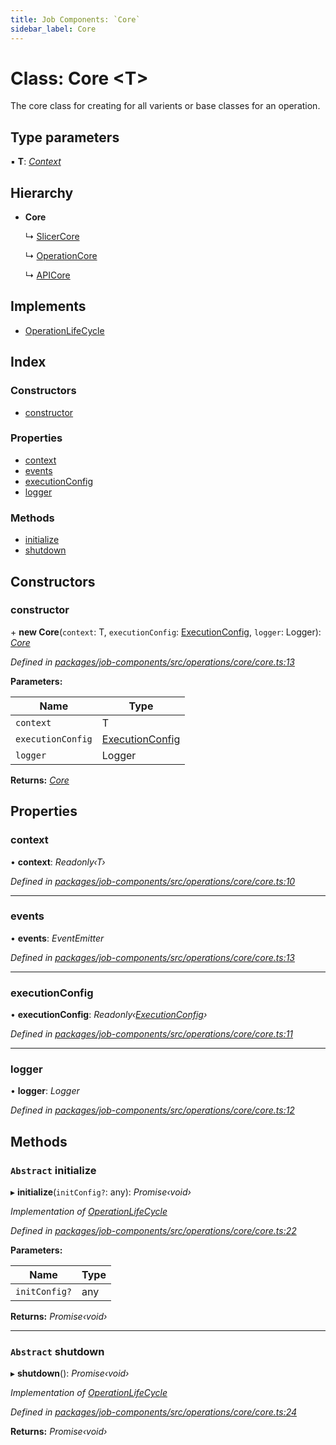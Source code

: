 ```yaml
---
title: Job Components: `Core`
sidebar_label: Core
---
```


# Class: Core <**T**>

The core class for creating for all varients or base classes for an operation.

## Type parameters

▪ **T**: *[Context](../interfaces/context.md)*

## Hierarchy

* **Core**

  ↳ [SlicerCore](slicercore.md)

  ↳ [OperationCore](operationcore.md)

  ↳ [APICore](apicore.md)

## Implements

* [OperationLifeCycle](../interfaces/operationlifecycle.md)

## Index

### Constructors

* [constructor](core.md#constructor)

### Properties

* [context](core.md#context)
* [events](core.md#events)
* [executionConfig](core.md#executionconfig)
* [logger](core.md#logger)

### Methods

* [initialize](core.md#abstract-initialize)
* [shutdown](core.md#abstract-shutdown)

## Constructors

###  constructor

\+ **new Core**(`context`: T, `executionConfig`: [ExecutionConfig](../interfaces/executionconfig.md), `logger`: Logger): *[Core](core.md)*

*Defined in [packages/job-components/src/operations/core/core.ts:13](https://github.com/terascope/teraslice/blob/f95bb5556/packages/job-components/src/operations/core/core.ts#L13)*

**Parameters:**

Name | Type |
------ | ------ |
`context` | T |
`executionConfig` | [ExecutionConfig](../interfaces/executionconfig.md) |
`logger` | Logger |

**Returns:** *[Core](core.md)*

## Properties

###  context

• **context**: *Readonly‹T›*

*Defined in [packages/job-components/src/operations/core/core.ts:10](https://github.com/terascope/teraslice/blob/f95bb5556/packages/job-components/src/operations/core/core.ts#L10)*

___

###  events

• **events**: *EventEmitter*

*Defined in [packages/job-components/src/operations/core/core.ts:13](https://github.com/terascope/teraslice/blob/f95bb5556/packages/job-components/src/operations/core/core.ts#L13)*

___

###  executionConfig

• **executionConfig**: *Readonly‹[ExecutionConfig](../interfaces/executionconfig.md)›*

*Defined in [packages/job-components/src/operations/core/core.ts:11](https://github.com/terascope/teraslice/blob/f95bb5556/packages/job-components/src/operations/core/core.ts#L11)*

___

###  logger

• **logger**: *Logger*

*Defined in [packages/job-components/src/operations/core/core.ts:12](https://github.com/terascope/teraslice/blob/f95bb5556/packages/job-components/src/operations/core/core.ts#L12)*

## Methods

### `Abstract` initialize

▸ **initialize**(`initConfig?`: any): *Promise‹void›*

*Implementation of [OperationLifeCycle](../interfaces/operationlifecycle.md)*

*Defined in [packages/job-components/src/operations/core/core.ts:22](https://github.com/terascope/teraslice/blob/f95bb5556/packages/job-components/src/operations/core/core.ts#L22)*

**Parameters:**

Name | Type |
------ | ------ |
`initConfig?` | any |

**Returns:** *Promise‹void›*

___

### `Abstract` shutdown

▸ **shutdown**(): *Promise‹void›*

*Implementation of [OperationLifeCycle](../interfaces/operationlifecycle.md)*

*Defined in [packages/job-components/src/operations/core/core.ts:24](https://github.com/terascope/teraslice/blob/f95bb5556/packages/job-components/src/operations/core/core.ts#L24)*

**Returns:** *Promise‹void›*
